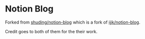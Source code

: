 # Notion Blog

Forked from [shuding/notion-blog](https://github.com/shuding/notion-blog)
which is a fork of [ijjk/notion-blog](https://github.com/ijjk/notion-blog).

Credit goes to both of them for the their work.
